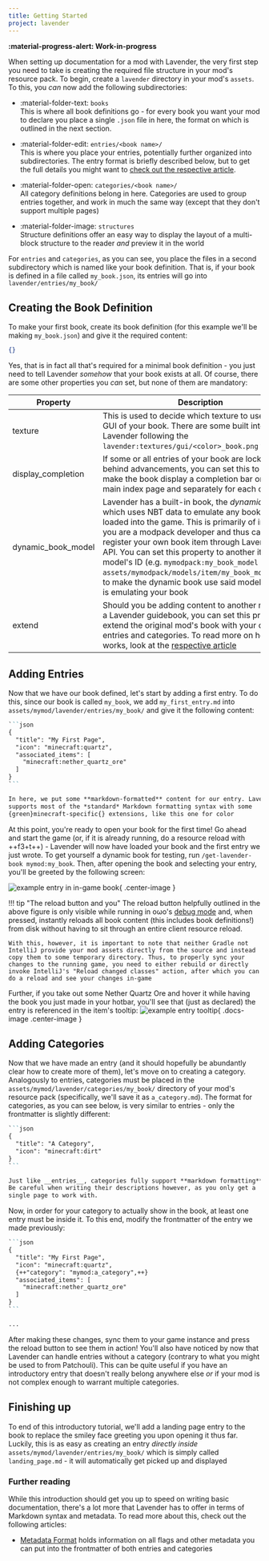 ```yaml
---
title: Getting Started
project: lavender
---
```


**:material-progress-alert: Work-in-progress**


When setting up documentation for a mod with Lavender, the very first step you need to take is creating the required file structure in your mod's resource pack. To begin, create a `lavender` directory in your mod's `assets`. To this, you *can* now add the following subdirectories:

- :material-folder-text: `books`<br> 
  This is where all book definitions go - for every book you want your mod to declare you place a single `.json` file in here, the format on which is outlined in the next section.

- :material-folder-edit: `entries/<book name>/`<br>
  This is where you place your entries, potentially further organized into subdirectories. The entry format is briefly described below, but to get the full details you might want to [check out the respective article](entry-format.md).

- :material-folder-open: `categories/<book name>/`<br>
  All category definitions belong in here. Categories are used to group entries together, and work in much the same way (except that they don't support multiple pages)

- :material-folder-image: `structures`<br>
  Structure definitions offer an easy way to display the layout of a multi-block structure to the reader *and* preview it in the world

For `entries` and `categories`, as you can see, you place the files in a second subdirectory which is named like your book definition. That is, if your book is defined in a file called `my_book.json`, its entries will go into `lavender/entries/my_book/`

## Creating the Book Definition

To make your first book, create its book definition (for this example we'll be making `my_book.json`) and give it the required content:
```json
{}
```

Yes, that is in fact all that's required for a minimal book definition - you just need to tell Lavender *somehow* that your book exists at all. Of course, there are some other properties you *can* set, but none of them are mandatory:

| Property           | Description                                                                                                                                                                                                                                                                                                                                                                                                                                                                  |
|--------------------|------------------------------------------------------------------------------------------------------------------------------------------------------------------------------------------------------------------------------------------------------------------------------------------------------------------------------------------------------------------------------------------------------------------------------------------------------------------------------|
| texture            | This is used to decide which texture to use for the GUI of your book. There are some built into Lavender following the `lavender:textures/gui/<color>_book.png` template                                                                                                                                                                                                                                                                                                     |
| display_completion | If some or all entries of your book are locked behind advancements, you can set this to `true` to make the book display a completion bar on the main index page and separately for each category                                                                                                                                                                                                                                                                             |
| dynamic_book_model | Lavender has a built-in book, the *dynamic book*, which uses NBT data to emulate any book currently loaded into the game. This is primarily of interest if you are a modpack developer and thus cannot register your own book item through Lavender's API. You can set this property to another item model's ID (e.g. `mymodpack:my_book_model` -> `assets/mymodpack/models/item/my_book_model.json`) to make the dynamic book use said model when it is emulating your book |
| extend             | Should you be adding content to another mod with a Lavender guidebook, you can set this property to extend the original mod's book with your own entries and categories. To read more on how this works, look at the [respective article](writing-extensions.md)                                                                                                                                                                                                              |


## Adding Entries

Now that we have our book defined, let's start by adding a first entry. To do this, since our book is called `my_book`, we add `my_first_entry.md` into `assets/mymod/lavender/entries/my_book/` and give it the following content:

```markdown
``​`json
{
  "title": "My First Page",
  "icon": "minecraft:quartz",
  "associated_items": [
    "minecraft:nether_quartz_ore"
  ]
}
``​`

In here, we put some **markdown-formatted** content for our entry. Lavender 
supports most of the *standard* Markdown formatting syntax with some 
{green}minecraft-specific{} extensions, like this one for color
```

At this point, you're ready to open your book for the first time! Go ahead and start the game (or, if it is already running, do a resource reload with ++f3+t++) - Lavender will now have loaded your book and the first entry we just wrote. To get yourself a dynamic book for testing, run `/get-lavender-book mymod:my_book`. Then, after opening the book and selecting your entry, you'll be greeted by the following screen:

![example entry in in-game book](https://media.discordapp.net/attachments/857970721166065674/1120850526146416781/book-screen-annotated.png){ .center-image }

!!! tip "The reload button and you"
    The reload button helpfully outlined in the above figure is only visible while running in oωo's [debug mode](../owo/system-properties.md#-dowodebug-truefalse) and, when pressed, instantly reloads all book content (this includes book definitions!) from disk without having to sit through an entire client resource reload.

    With this, however, it is important to note that neither Gradle not IntelliJ provide your mod assets directly from the source and instead copy them to some temporary directory. Thus, to properly sync your changes to the running game, you need to either rebuild or directly invoke IntelliJ's "Reload changed classes" action, after which you can do a reload and see your changes in-game

Further, if you take out some Nether Quartz Ore and hover it while having the book you just made in your hotbar, you'll see that (just as declared) the entry is referenced in the item's tooltip:
![example entry tooltip](https://media.discordapp.net/attachments/857970721166065674/1120850741800751195/tooltip.png){ .docs-image .center-image }

## Adding Categories

Now that we have made an entry (and it should hopefully be abundantly clear how to create more of them), let's move on to creating a category. Analogously to entries, categories must be placed in the `assets/mymod/lavender/categories/my_book/` directory of your mod's resource pack (specifically, we'll save it as `a_category.md`). The format for categories, as you can see below, is very similar to entries - only the frontmatter is slightly different:

```markdown
``​`json
{
  "title": "A Category",
  "icon": "minecraft:dirt"
}
``​`

Just like __entries__, categories fully support **markdown formatting**.
Be careful when writing their descriptions however, as you only get a
single page to work with.
```

Now, in order for your category to actually show in the book, at least one entry must be inside it. To this end, modify the frontmatter of the entry we made previously:

```markdown
``​`json
{
  "title": "My First Page",
  "icon": "minecraft:quartz",
  {++"category": "mymod:a_category",++}
  "associated_items": [
    "minecraft:nether_quartz_ore"
  ]
}
``​`

...

```

After making these changes, sync them to your game instance and press the reload button to see them in action! You'll also have noticed by now that Lavender can handle entries without a category (contrary to what you might be used to from Patchouli). This can be quite useful if you have an introductory entry that doesn't really belong anywhere else *or* if your mod is not complex enough to warrant multiple categories.

## Finishing up

To end of this introductory tutorial, we'll add a landing page entry to the book to replace the smiley face greeting you upon opening it thus far. Luckily, this is as easy as creating an entry *directly inside* `assets/mymod/lavender/entries/my_book/` which is simply called `landing_page.md` - it will automatically get picked up and displayed

### Further reading

While this introduction should get you up to speed on writing basic documentation, there's a lot more that Lavender has to offer in terms of Markdown syntax and metadata. To read more about this, check out the following articles:

 - [Metadata Format](metadata-format.md) holds information on all flags and other metadata you can put into the frontmatter of both entries and categories
 <!-- - []() -->